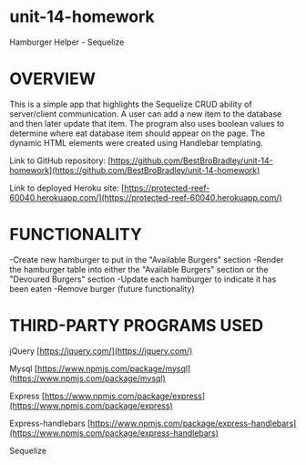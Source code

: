 # unit-14-homework

Hamburger Helper - Sequelize

# OVERVIEW

This is a simple app that highlights the Sequelize CRUD ability of server/client communication.  A user can add a new item to the database and then later update that item.  The program also uses boolean values to determine where eat database item should appear on the page.  The dynamic HTML elements were created using Handlebar templating.

Link to GitHub repository:
[https://github.com/BestBroBradley/unit-14-homework](https://github.com/BestBroBradley/unit-14-homework)

Link to deployed Heroku site:
[https://protected-reef-60040.herokuapp.com/](https://protected-reef-60040.herokuapp.com/)

# FUNCTIONALITY

-Create new hamburger to put in the "Available Burgers" section
-Render the hamburger table into either the "Available Burgers" section or the "Devoured Burgers" section
-Update each hamburger to indicate it has been eaten
-Remove burger (future functionality)

# THIRD-PARTY PROGRAMS USED

jQuery
[https://jquery.com/](https://jquery.com/)

Mysql
[https://www.npmjs.com/package/mysql](https://www.npmjs.com/package/mysql)

Express
[https://www.npmjs.com/package/express](https://www.npmjs.com/package/express)

Express-handlebars
[https://www.npmjs.com/package/express-handlebars](https://www.npmjs.com/package/express-handlebars)

Sequelize
